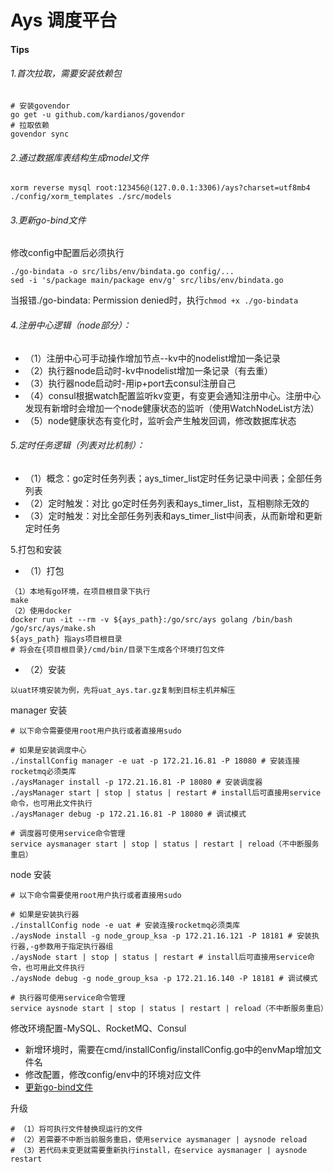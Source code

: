 # Ays 调度平台

#### Tips
###### 1.首次拉取，需要安装依赖包
```shell
# 安装govendor
go get -u github.com/kardianos/govendor
# 拉取依赖
govendor sync
```
###### 2.通过数据库表结构生成model文件
```shell
xorm reverse mysql root:123456@(127.0.0.1:3306)/ays?charset=utf8mb4 ./config/xorm_templates ./src/models
```
###### 3.更新go-bind文件
修改config中配置后必须执行
```shell
./go-bindata -o src/libs/env/bindata.go config/...
sed -i 's/package main/package env/g' src/libs/env/bindata.go
```
当报错./go-bindata: Permission denied时，执行`chmod +x ./go-bindata`

###### 4.注册中心逻辑（node部分）：
- （1）注册中心可手动操作增加节点--kv中的nodelist增加一条记录
- （2）执行器node启动时-kv中nodelist增加一条记录（有去重）
- （3）执行器node启动时-用ip+port去consul注册自己
- （4）consul根据watch配置监听kv变更，有变更会通知注册中心。注册中心发现有新增时会增加一个node健康状态的监听（使用WatchNodeList方法）
- （5）node健康状态有变化时，监听会产生触发回调，修改数据库状态

###### 5.定时任务逻辑（列表对比机制）：
- （1）概念：go定时任务列表；ays_timer_list定时任务记录中间表；全部任务列表
- （2）定时触发：对比 go定时任务列表和ays_timer_list，互相剔除无效的
- （3）定时触发：对比全部任务列表和ays_timer_list中间表，从而新增和更新定时任务

5.打包和安装
- （1）打包
```shell
（1）本地有go环境，在项目根目录下执行
make
（2）使用docker
docker run -it --rm -v ${ays_path}:/go/src/ays golang /bin/bash /go/src/ays/make.sh
${ays_path} 指ays项目根目录
# 将会在{项目根目录}/cmd/bin/目录下生成各个环境打包文件
```
- （2）安装

`以uat环境安装为例，先将uat_ays.tar.gz复制到目标主机并解压`

manager 安装
```shell
# 以下命令需要使用root用户执行或者直接用sudo

# 如果是安装调度中心
./installConfig manager -e uat -p 172.21.16.81 -P 18080 # 安装连接rocketmq必须类库
./aysManager install -p 172.21.16.81 -P 18080 # 安装调度器
./aysManager start | stop | status | restart # install后可直接用service命令，也可用此文件执行
./aysManager debug -p 172.21.16.81 -P 18080 # 调试模式

# 调度器可使用service命令管理
service aysmanager start | stop | status | restart | reload（不中断服务重启）
```
node 安装
```shell
# 以下命令需要使用root用户执行或者直接用sudo

# 如果是安装执行器
./installConfig node -e uat # 安装连接rocketmq必须类库
./aysNode install -g node_group_ksa -p 172.21.16.121 -P 18181 # 安装执行器,-g参数用于指定执行器组
./aysNode start | stop | status | restart # install后可直接用service命令，也可用此文件执行
./aysNode debug -g node_group_ksa -p 172.21.16.140 -P 18181 # 调试模式

# 执行器可使用service命令管理
service aysnode start | stop | status | restart | reload（不中断服务重启）
```

修改环境配置-MySQL、RocketMQ、Consul
- 新增环境时，需要在cmd/installConfig/installConfig.go中的envMap增加文件名
- 修改配置，修改config/env中的环境对应文件
- [更新go-bind文件](#3.更新go-bind文件)

升级
```shell
# （1）将可执行文件替换现运行的文件
# （2）若需要不中断当前服务重启，使用service aysmanager | aysnode reload
# （3）若代码未变更就需要重新执行install，在service aysmanager | aysnode restart
```